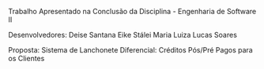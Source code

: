 Trabalho Apresentado na Conclusão da Disciplina - Engenharia de Software II

Desenvolvedores:    Deise Santana
                                Eike Stálei
                                Maria Luiza
                                Lucas Soares

Proposta: Sistema de Lanchonete
Diferencial: Créditos Pós/Pré Pagos para os Clientes